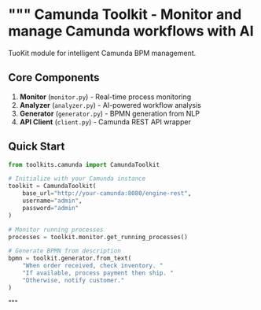 """
Camunda Toolkit - Monitor and manage Camunda workflows with AI
==============================================================

TuoKit module for intelligent Camunda BPM management.

## Core Components

1. **Monitor** (`monitor.py`) - Real-time process monitoring
2. **Analyzer** (`analyzer.py`) - AI-powered workflow analysis  
3. **Generator** (`generator.py`) - BPMN generation from NLP
4. **API Client** (`client.py`) - Camunda REST API wrapper

## Quick Start

```python
from toolkits.camunda import CamundaToolkit

# Initialize with your Camunda instance
toolkit = CamundaToolkit(
    base_url="http://your-camunda:8080/engine-rest",
    username="admin",
    password="admin"
)

# Monitor running processes
processes = toolkit.monitor.get_running_processes()

# Generate BPMN from description
bpmn = toolkit.generator.from_text(
    "When order received, check inventory. "
    "If available, process payment then ship. "
    "Otherwise, notify customer."
)
```
"""